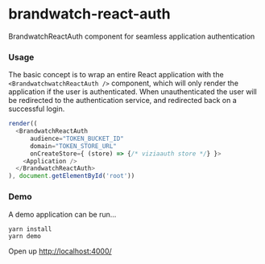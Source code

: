 # brandwatch-react-auth

BrandwatchReactAuth component for seamless application authentication

### Usage

The basic concept is to wrap an entire React application with the `<BrandwatchwatchReactAuth />` component, which will only render the application if the user is authenticated. When unauthenticated the user will be redirected to the authentication service, and redirected back on a successful login.

```js
render((
  <BrandwatchReactAuth
      audience="TOKEN_BUCKET_ID"
      domain="TOKEN_STORE_URL"
      onCreateStore={ (store) => {/* viziaauth store */} }>
    <Application />
  </BrandwatchReactAuth>
), document.getElementById('root'))

```

### Demo

A demo application can be run...

```
yarn install
yarn demo
```

Open up [http://localhost:4000/](http://localhost:4000/)
